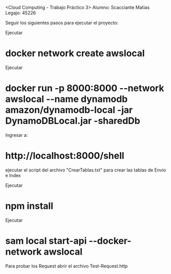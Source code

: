 <Cloud Computing - Trabajo Práctico 3>
Alumno: Scacciante Matias
Legajo: 45226

Seguir los siguientes pasos para ejecutar el proyecto:

Ejecutar 
# docker network create awslocal

Ejecutar 
# docker run -p 8000:8000 --network awslocal --name dynamodb amazon/dynamodb-local -jar DynamoDBLocal.jar -sharedDb

Ingresar a:
# http://localhost:8000/shell
ejecutar el script del archivo "CrearTablas.txt" para crear las tablas de Envio e Index

Ejecutar
# npm install

Ejecutar
# sam local start-api --docker-network awslocal

Para probar los Request abrir el archivo Test-Request.http
